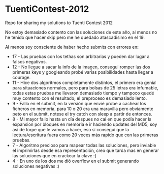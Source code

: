 TuentiContest-2012
==================

Repo for sharing my solutions to Tuenti Contest 2012

No estoy demasiado contento con las soluciones de este año, al menos no he tenido que hacer skip pero me he quedado atascadisimo en el 19.

Al menos soy consciente de haber hecho submits con errores en:
* 17 - Las pruebas con los tethas son arbitrarias y pueden dar lugar a falsos negativos.
* 12 - No llegue a sacar la info de la imagen, consegui romper las dos primeras keys y googleando probé varias posibilidades hasta llegar a courage.
* 11 - Hice dos algoritmos completamente distintos, el primero era genial para situaciones normales, pero para bolsas de 25 letras era infumable, todas estas pruebas me llevaron demasiado tiempo y tampoco quedé muy contento con el resultado, el preproceso es demasiado lento.
* 9 - Fallo en el submit, en la versión que envié probe a cachear los ficheros en memoria, para 10 o 20 era una maravilla pero obviamente peto en el submit, notese el try catch con sleep a partir de entonces.
* 8 - Mi mayor fallo hasta un día despues no cai en que podía hacer la expansion por bloques en memoria e ir haciendo updates del MD5, soy así de torpe que le vamos a hacer, eso sí consegui que la lectura/escritura fuera como 20 veces más rapido que con las primeras pruebas.
* 7 - Algoritmo precioso para mapear todas las soluciones, pero inviable el imprimirlas desde esa representación, creo que tarda mas en generar las soluciones que en crackear la clave :(
* 4 - En uno de los dos me dió overflow en el submit generando soluciones negativas :(